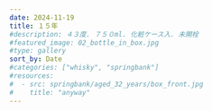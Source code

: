 ```yaml
---
date: 2024-11-19
title: １５年
#description: ４３度. ７５０ml. 化粧ケース入. 未開栓
#featured_image: 02_bottle_in_box.jpg
#type: gallery
sort_by: Date
#categories: ["whisky", "springbank"]
#resources:
#  - src: springbank/aged_32_years/box_front.jpg
#    title: "anyway"
---
```


